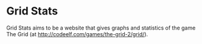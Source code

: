 Grid Stats
======
Grid Stats aims to be a website that gives graphs and statistics of the game The Grid (at http://codeelf.com/games/the-grid-2/grid/).
